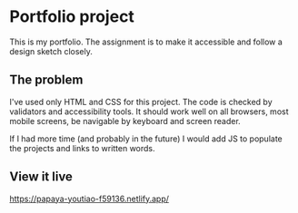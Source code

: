 # Portfolio project

This is my portfolio. The assignment is to make it accessible and follow a design sketch closely.

## The problem

I've used only HTML and CSS for this project. The code is checked by validators and accessibility tools. It should work well on all browsers, most mobile screens, be navigable by keyboard and screen reader.

If I had more time (and probably in the future) I would add JS to populate the projects and links to written words.

## View it live 
https://papaya-youtiao-f59136.netlify.app/